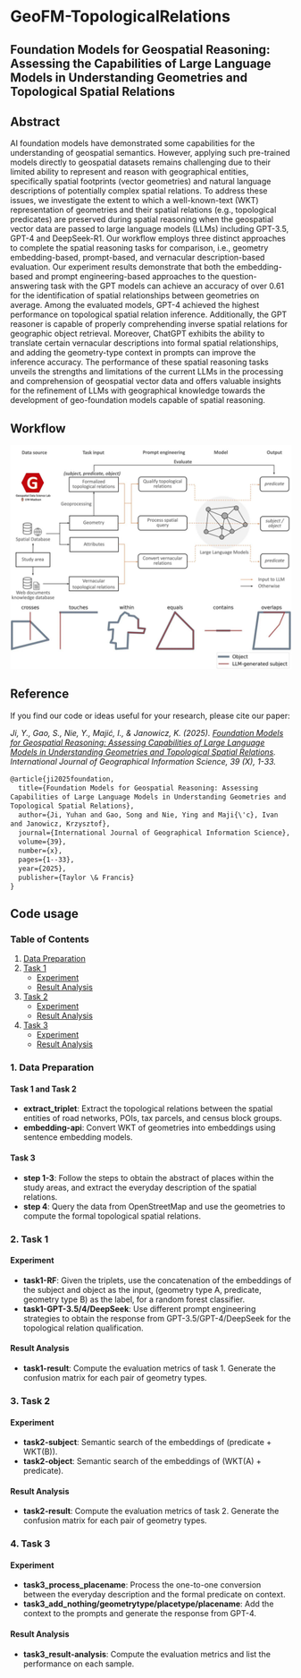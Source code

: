 # GeoFM-TopologicalRelations
## Foundation Models for Geospatial Reasoning: Assessing the Capabilities of Large Language Models in Understanding Geometries and Topological Spatial Relations

## Abstract

AI foundation models have demonstrated some capabilities for the understanding of geospatial semantics. However, applying such pre-trained models directly to geospatial datasets remains challenging due to their limited ability to represent and reason with geographical entities, specifically spatial footprints (vector geometries) and natural language descriptions of potentially complex spatial relations. To address these issues, we investigate the extent to which a well-known-text (WKT) representation of geometries and their spatial relations (e.g., topological predicates) are preserved during spatial reasoning when the geospatial vector data are passed to large language models (LLMs) including GPT-3.5, GPT-4 and DeepSeek-R1. Our workflow employs three distinct approaches to complete the spatial reasoning tasks for comparison, i.e., geometry embedding-based, prompt-based, and vernacular description-based evaluation. Our experiment results demonstrate that both the embedding-based and prompt engineering-based approaches to the question-answering task with the GPT models can achieve an accuracy of over 0.61 for the identification of spatial relationships between geometries on average. Among the evaluated models, GPT-4 achieved the highest performance on topological spatial relation inference. Additionally, the GPT reasoner is capable of properly comprehending inverse spatial relations for geographic object retrieval. Moreover, ChatGPT exhibits the ability to translate certain vernacular descriptions into formal spatial relationships, and adding the geometry-type context in prompts can improve the inference accuracy. The performance of these spatial reasoning tasks unveils the strengths and limitations of the current LLMs in the processing and comprehension of geospatial vector data and offers valuable insights for the refinement of LLMs with geographical knowledge towards the development of geo-foundation models capable of spatial reasoning.

## Workflow

![title](GeoFMTopo-Framework.jpg)

## Reference
If you find our code or ideas useful for your research, please cite our paper:

*Ji, Y., Gao, S., Nie, Y., Majić, I., & Janowicz, K. (2025). [Foundation Models for Geospatial Reasoning: Assessing Capabilities of Large Language Models in Understanding Geometries and Topological Spatial Relations](https://arxiv.org/pdf/2505.17136). International Journal of Geographical Information Science, 39 (X), 1-33.*

```
@article{ji2025foundation,
  title={Foundation Models for Geospatial Reasoning: Assessing Capabilities of Large Language Models in Understanding Geometries and Topological Spatial Relations},
  author={Ji, Yuhan and Gao, Song and Nie, Ying and Maji{\'c}, Ivan and Janowicz, Krzysztof},
  journal={International Journal of Geographical Information Science},
  volume={39},
  number={x},
  pages={1--33},
  year={2025},
  publisher={Taylor \& Francis}
}
```


## Code usage

### Table of Contents

1. [Data Preparation](#data-preparation)
2. [Task 1](#task-1)
    - [Experiment](#task-1-experiment)
    - [Result Analysis](#task-1-result-analysis)
3. [Task 2](#task-2)
    - [Experiment](#task-2-experiment)
    - [Result Analysis](#task-2-result-analysis)
4. [Task 3](#task-3)
    - [Experiment](#task-3-experiment)
    - [Result Analysis](#task-3-result-analysis)

### 1. Data Preparation

#### Task 1 and Task 2

- **extract_triplet**: Extract the topological relations between the spatial entities of road networks, POIs, tax parcels, and census block groups.
- **embedding-api**: Convert WKT of geometries into embeddings using sentence embedding models.

#### Task 3

- **step 1-3**: Follow the steps to obtain the abstract of places within the study areas, and extract the everyday description of the spatial relations.
- **step 4**: Query the data from OpenStreetMap and use the geometries to compute the formal topological spatial relations.

### 2. Task 1

#### Experiment

- **task1-RF**: Given the triplets, use the concatenation of the embeddings of the subject and object as the input, (geometry type A, predicate, geometry type B) as the label, for a random forest classifier.
- **task1-GPT-3.5/4/DeepSeek**: Use different prompt engineering strategies to obtain the response from GPT-3.5/GPT-4/DeepSeek for the topological relation qualification.

#### Result Analysis

- **task1-result**: Compute the evaluation metrics of task 1. Generate the confusion matrix for each pair of geometry types.

### 3. Task 2

#### Experiment

- **task2-subject**: Semantic search of the embeddings of (predicate + WKT(B)).
- **task2-object**: Semantic search of the embeddings of (WKT(A) + predicate).

#### Result Analysis

- **task2-result**: Compute the evaluation metrics of task 2. Generate the confusion matrix for each pair of geometry types.

### 4. Task 3

#### Experiment

- **task3_process_placename**: Process the one-to-one conversion between the everyday description and the formal predicate on context.
- **task3_add_nothing/geometrytype/placetype/placename**: Add the context to the prompts and generate the response from GPT-4.

#### Result Analysis

- **task3_result-analysis**: Compute the evaluation metrics and list the performance on each sample.
